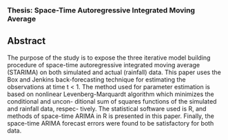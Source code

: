 ### Thesis: Space-Time Autoregressive Integrated Moving Average

## Abstract
The purpose of the study is to expose the three iterative model building
procedure of space-time autoregressive integrated moving average (STARIMA)
on both simulated and actual (rainfall) data. This paper uses the Box and
Jenkins back-forecasting technique for estimating the observations at time
t < 1. The method used for parameter estimation is based on nonlinear
Levenberg-Marquardt algorithm which minimizes the conditional and uncon-
ditional sum of squares functions of the simulated and rainfall data, respec-
tively. The statistical software used is R, and methods of space-time ARIMA
in R is presented in this paper. Finally, the space-time ARIMA forecast errors
were found to be satisfactory for both data.
